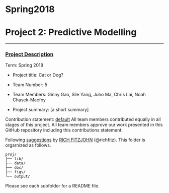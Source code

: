 # Spring2018


# Project 2: Predictive Modelling

----


### [Project Description](doc/)

Term: Spring 2018

+ Project title: Cat or Dog?
+ Team Number: 5
+ Team Members: Ginny Gao, Sile Yang, Juho Ma, Chris Lai, Noah Chasek-Macfoy
                
+ Project summary: [a short summary] 

Contribution statement: [default](doc/a_note_on_contributions.md) All team members contributed equally in all stages of this project. All team members approve our work presented in this GitHub repository including this contributions statement.

Following [suggestions](http://nicercode.github.io/blog/2013-04-05-projects/) by [RICH FITZJOHN](http://nicercode.github.io/about/#Team) (@richfitz). This folder is orgarnized as follows.

```
proj/
├── lib/
├── data/
├── doc/
├── figs/
└── output/
```

Please see each subfolder for a README file.
